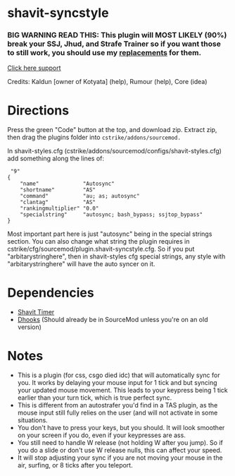 # shavit-syncstyle

### BIG WARNING READ THIS: This plugin will MOST LIKELY (90%) break your SSJ, Jhud, and Strafe Trainer so if you want those to still work, you should use my [replacements](https://github.com/Nimmy2222/bhop-get-stats) for them.

[Click here support](https://discord.gg/j9nfnjcUVd)

Credits: Kaldun [owner of Kotyata] (help), Rumour (help), Core (idea)

# Directions

Press the green "Code" button at the top, and download zip. Extract zip, then drag the plugins folder into ```cstrike/addons/sourcemod.```

In shavit-styles.cfg (cstrike/addons/sourcemod/configs/shavit-styles.cfg) add something along the lines of:
```
 "9"
{
	"name"				"Autosync"
	"shortname"			"AS"
	"command"			"au; as; autosync"
	"clantag"			"AS"
	"rankingmultiplier"	"0.0"
	"specialstring"		"autosync; bash_bypass; ssjtop_bypass"
}
```
Most important part here is just "autosync" being in the special strings section. You can also change what string the plugin
requires in cstrike/cfg/sourcemod/plugin.shavit-syncstyle.cfg. So if you put "arbitarystringhere", then in shavit-styles cfg
special strings, any style with "arbitarystringhere" will have the auto syncer on it.

# Dependencies
* [Shavit Timer](https://github.com/shavitush/bhoptimer)
* [Dhooks](https://forums.alliedmods.net/showpost.php?p=2588686&postcount=589) (Should already be in SourceMod unless you're on an old version)

# Notes
* This is a plugin (for css, csgo died idc) that will automatically sync for you. It works by delaying your mouse input for 1 tick and but syncing your updated mouse movement. This leads to your keypress being 1 tick earlier than your turn tick, which is true perfect sync.
* This is different from an autostrafer you'd find in a TAS plugin, as the mouse input still fully relies on the user (and will not activate in some situations.
* You don't have to press your keys, but you should. It will look smoother on your screen if you do, even if your keypresses are ass.
* You still need to handle W release (not holding W after you jump). So if you do a slide or don't use W release nulls, this can affect your speed.
* It will stop adjusting your sync if you are not moving your mouse in the air, surfing, or 8 ticks after you teleport.
